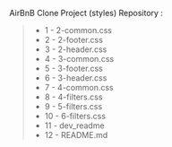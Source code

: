 AirBnB Clone Project (styles) Repository :
> - 1 - 2-common.css
> - 2 - 2-footer.css
> - 3 - 2-header.css
> - 4 - 3-common.css
> - 5 - 3-footer.css
> - 6 - 3-header.css
> - 7 - 4-common.css
> - 8 - 4-filters.css
> - 9 - 5-filters.css
> - 10 - 6-filters.css
> - 11 - dev_readme
> - 12 - README.md

